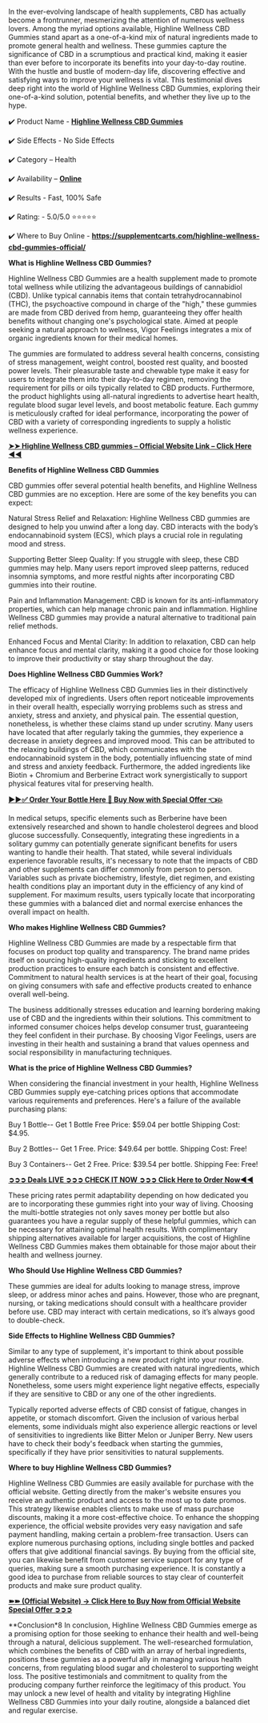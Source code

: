 In the ever-evolving landscape of health supplements, CBD has actually become a frontrunner, mesmerizing the attention of numerous wellness lovers. Among the myriad options available, Highline Wellness CBD Gummies stand apart as a one-of-a-kind mix of natural ingredients made to promote general health and wellness. These gummies capture the significance of CBD in a scrumptious and practical kind, making it easier than ever before to incorporate its benefits into your day-to-day routine. With the hustle and bustle of modern-day life, discovering effective and satisfying ways to improve your wellness is vital. This testimonial dives deep right into the world of Highline Wellness CBD Gummies, exploring their one-of-a-kind solution, potential benefits, and whether they live up to the hype.

✔️ Product Name - **[Highline Wellness CBD Gummies](https://supplementcarts.com/highline-wellness-cbd-gummies-official/)**

✔️ Side Effects - No Side Effects

✔️ Category – Health

✔️ Availability – **[Online](https://supplementcarts.com/highline-wellness-cbd-gummies-official/)**

✔️ Results - Fast, 100% Safe

✔️ Rating: - 5.0/5.0 ⭐⭐⭐⭐⭐

✔️ Where to Buy Online - **https://supplementcarts.com/highline-wellness-cbd-gummies-official/**

**What is Highline Wellness CBD Gummies?**

Highline Wellness CBD Gummies are a health supplement made to promote total wellness while utilizing the advantageous buildings of cannabidiol (CBD). Unlike typical cannabis items that contain tetrahydrocannabinol (THC), the psychoactive compound in charge of the "high," these gummies are made from CBD derived from hemp, guaranteeing they offer health benefits without changing one's psychological state. Aimed at people seeking a natural approach to wellness, Vigor Feelings integrates a mix of organic ingredients known for their medical homes.

The gummies are formulated to address several health concerns, consisting of stress management, weight control, boosted rest quality, and boosted power levels. Their pleasurable taste and chewable type make it easy for users to integrate them into their day-to-day regimen, removing the requirement for pills or oils typically related to CBD products. Furthermore, the product highlights using all-natural ingredients to advertise heart health, regulate blood sugar level levels, and boost metabolic feature. Each gummy is meticulously crafted for ideal performance, incorporating the power of CBD with a variety of corresponding ingredients to supply a holistic wellness experience.


**[➤➤ Highline Wellness CBD gummies – Official Website Link – Click Here ◀◀](https://supplementcarts.com/highline-wellness-cbd-gummies-official/)**


**Benefits of Highline Wellness CBD Gummies**

CBD gummies offer several potential health benefits, and Highline Wellness CBD gummies are no exception. Here are some of the key benefits you can expect:

Natural Stress Relief and Relaxation: Highline Wellness CBD gummies are designed to help you unwind after a long day. CBD interacts with the body’s endocannabinoid system (ECS), which plays a crucial role in regulating mood and stress.

Supporting Better Sleep Quality: If you struggle with sleep, these CBD gummies may help. Many users report improved sleep patterns, reduced insomnia symptoms, and more restful nights after incorporating CBD gummies into their routine.

Pain and Inflammation Management: CBD is known for its anti-inflammatory properties, which can help manage chronic pain and inflammation. Highline Wellness CBD gummies may provide a natural alternative to traditional pain relief methods.

Enhanced Focus and Mental Clarity: In addition to relaxation, CBD can help enhance focus and mental clarity, making it a good choice for those looking to improve their productivity or stay sharp throughout the day.

**Does Highline Wellness CBD Gummies Work?**

The efficacy of Highline Wellness CBD Gummies lies in their distinctively developed mix of ingredients. Users often report noticeable improvements in their overall health, especially worrying problems such as stress and anxiety, stress and anxiety, and physical pain. The essential question, nonetheless, is whether these claims stand up under scrutiny. Many users have located that after regularly taking the gummies, they experience a decrease in anxiety degrees and improved mood. This can be attributed to the relaxing buildings of CBD, which communicates with the endocannabinoid system in the body, potentially influencing state of mind and stress and anxiety feedback. Furthermore, the added ingredients like Biotin + Chromium and Berberine Extract work synergistically to support physical features vital for preserving health.


**[▶▶✅ Order Your Bottle Here 🛒 Buy Now with Special Offer 👈💥](https://supplementcarts.com/highline-wellness-cbd-gummies-official/)**


In medical setups, specific elements such as Berberine have been extensively researched and shown to handle cholesterol degrees and blood glucose successfully. Consequently, integrating these ingredients in a solitary gummy can potentially generate significant benefits for users wanting to handle their health. That stated, while several individuals experience favorable results, it's necessary to note that the impacts of CBD and other supplements can differ commonly from person to person. Variables such as private biochemistry, lifestyle, diet regimen, and existing health conditions play an important duty in the efficiency of any kind of supplement. For maximum results, users typically locate that incorporating these gummies with a balanced diet and normal exercise enhances the overall impact on health.

**Who makes Highline Wellness CBD Gummies?**

Highline Wellness CBD Gummies are made by a respectable firm that focuses on product top quality and transparency. The brand name prides itself on sourcing high-quality ingredients and sticking to excellent production practices to ensure each batch is consistent and effective. Commitment to natural health services is at the heart of their goal, focusing on giving consumers with safe and effective products created to enhance overall well-being.

The business additionally stresses education and learning bordering making use of CBD and the ingredients within their solutions. This commitment to informed consumer choices helps develop consumer trust, guaranteeing they feel confident in their purchase. By choosing Vigor Feelings, users are investing in their health and sustaining a brand that values openness and social responsibility in manufacturing techniques.

**What is the price of Highline Wellness CBD Gummies?**

When considering the financial investment in your health, Highline Wellness CBD Gummies supply eye-catching prices options that accommodate various requirements and preferences. Here's a failure of the available purchasing plans:

Buy 1 Bottle-- Get 1 Bottle Free
Price: $59.04 per bottle
Shipping Cost: $4.95.

Buy 2 Bottles-- Get 1 Free.
Price: $49.64 per bottle.
Shipping Cost: Free!

Buy 3 Containers-- Get 2 Free.
Price: $39.54 per bottle.
Shipping Fee: Free!


**[➲➲➲ Deals LIVE ➲➲➲ CHECK IT NOW ➲➲➲ Click Here to Order Now◀◀](https://supplementcarts.com/highline-wellness-cbd-gummies-official/)**


These pricing rates permit adaptability depending on how dedicated you are to incorporating these gummies right into your way of living. Choosing the multi-bottle strategies not only saves money per bottle but also guarantees you have a regular supply of these helpful gummies, which can be necessary for attaining optimal health results. With complimentary shipping alternatives available for larger acquisitions, the cost of Highline Wellness CBD Gummies makes them obtainable for those major about their health and wellness journey.

**Who Should Use Highline Wellness CBD Gummies?**

These gummies are ideal for adults looking to manage stress, improve sleep, or address minor aches and pains. However, those who are pregnant, nursing, or taking medications should consult with a healthcare provider before use. CBD may interact with certain medications, so it’s always good to double-check.

**Side Effects to Highline Wellness CBD Gummies?**

Similar to any type of supplement, it's important to think about possible adverse effects when introducing a new product right into your routine. Highline Wellness CBD Gummies are created with natural ingredients, which generally contribute to a reduced risk of damaging effects for many people. Nonetheless, some users might experience light negative effects, especially if they are sensitive to CBD or any one of the other ingredients.

Typically reported adverse effects of CBD consist of fatigue, changes in appetite, or stomach discomfort. Given the inclusion of various herbal elements, some individuals might also experience allergic reactions or level of sensitivities to ingredients like Bitter Melon or Juniper Berry. New users have to check their body's feedback when starting the gummies, specifically if they have prior sensitivities to natural supplements.

**Where to buy Highline Wellness CBD Gummies?**

Highline Wellness CBD Gummies are easily available for purchase with the official website. Getting directly from the maker's website ensures you receive an authentic product and access to the most up to date promos. This strategy likewise enables clients to make use of mass purchase discounts, making it a more cost-effective choice. To enhance the shopping experience, the official website provides very easy navigation and safe payment handling, making certain a problem-free transaction. Users can explore numerous purchasing options, including single bottles and packed offers that give additional financial savings. By buying from the official site, you can likewise benefit from customer service support for any type of queries, making sure a smooth purchasing experience. It is constantly a good idea to purchase from reliable sources to stay clear of counterfeit products and make sure product quality.

**[➽➽ (Official Website) → Click Here to Buy Now from Official Website Special Offer ➲➲➲](https://supplementcarts.com/highline-wellness-cbd-gummies-official/)**

**Conclusion*8
In conclusion, Highline Wellness CBD Gummies emerge as a promising option for those seeking to enhance their health and well-being through a natural, delicious supplement. The well-researched formulation, which combines the benefits of CBD with an array of herbal ingredients, positions these gummies as a powerful ally in managing various health concerns, from regulating blood sugar and cholesterol to supporting weight loss. The positive testimonials and commitment to quality from the producing company further reinforce the legitimacy of this product. You may unlock a new level of health and vitality by integrating Highline Wellness CBD Gummies into your daily routine, alongside a balanced diet and regular exercise.

